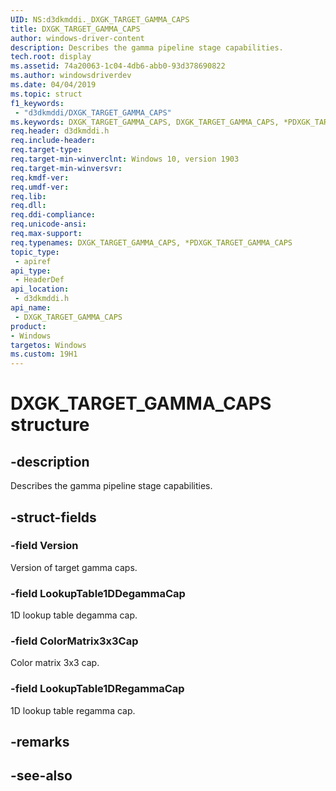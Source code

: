 ```yaml
---
UID: NS:d3dkmddi._DXGK_TARGET_GAMMA_CAPS
title: DXGK_TARGET_GAMMA_CAPS
author: windows-driver-content
description: Describes the gamma pipeline stage capabilities.
tech.root: display
ms.assetid: 74a20063-1c04-4db6-abb0-93d378690822
ms.author: windowsdriverdev
ms.date: 04/04/2019
ms.topic: struct
f1_keywords:
 - "d3dkmddi/DXGK_TARGET_GAMMA_CAPS"
ms.keywords: DXGK_TARGET_GAMMA_CAPS, DXGK_TARGET_GAMMA_CAPS, *PDXGK_TARGET_GAMMA_CAPS, 
req.header: d3dkmddi.h
req.include-header:
req.target-type:
req.target-min-winverclnt: Windows 10, version 1903
req.target-min-winversvr:
req.kmdf-ver:
req.umdf-ver:
req.lib:
req.dll:
req.ddi-compliance:
req.unicode-ansi:
req.max-support:
req.typenames: DXGK_TARGET_GAMMA_CAPS, *PDXGK_TARGET_GAMMA_CAPS
topic_type: 
 - apiref
api_type: 
 - HeaderDef
api_location: 
 - d3dkmddi.h
api_name: 
 - DXGK_TARGET_GAMMA_CAPS
product:
- Windows
targetos: Windows
ms.custom: 19H1
---
```


# DXGK_TARGET_GAMMA_CAPS structure

## -description

Describes the gamma pipeline stage capabilities.

## -struct-fields

### -field Version

Version of target gamma caps.

### -field LookupTable1DDegammaCap

1D lookup table degamma cap.

### -field ColorMatrix3x3Cap

Color matrix 3x3 cap.

### -field LookupTable1DRegammaCap
 
1D lookup table regamma cap.

## -remarks

## -see-also
